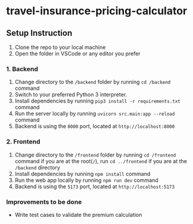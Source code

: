 # travel-insurance-pricing-calculator

## Setup Instruction
1. Clone the repo to your local machine
2. Open the folder in VSCode or any editor you prefer
### 1. Backend
1. Change directory to the `/backend` folder by running `cd /backend` command
2. Switch to your preferred Python 3 interpreter. 
3. Install dependencies by running `pip3 install -r requirements.txt` command
4. Run the server locally by running `uvicorn src.main:app --reload` command
5. Backend is using the `8000` port, located at `http://localhost:8000`
### 2. Frontend
1. Change directory to the `/frontend` folder by running `cd /frontend` command if you are at the root(`/`), run `cd ../frontend` if you are at the `/backend` directory
2. Install dependencies by running `npm install` command
3. Run the web app locally by running `npm run dev` command
4. Backend is using the `5173` port, located at `http://localhost:5173`

### Improvements to be done
- Write test cases to validate the premium calculation
